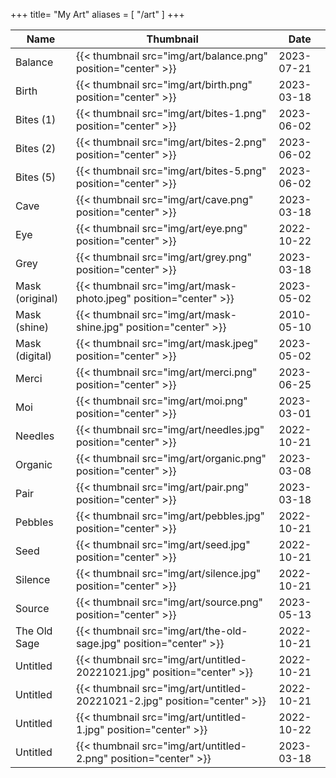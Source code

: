 +++
title= "My Art"
aliases = [
   "/art"
]
+++


| Name | Thumbnail | Date |
|------|-----------|------|
|Balance|{{< thumbnail src="img/art/balance.png" position="center" >}}|2023-07-21|
|Birth|{{< thumbnail src="img/art/birth.png" position="center" >}}|2023-03-18|
|Bites (1)|{{< thumbnail src="img/art/bites-1.png" position="center" >}}|2023-06-02|
|Bites (2)|{{< thumbnail src="img/art/bites-2.png" position="center" >}}|2023-06-02|
|Bites (5)|{{< thumbnail src="img/art/bites-5.png" position="center" >}}|2023-06-02|
|Cave|{{< thumbnail src="img/art/cave.png" position="center" >}}|2023-03-18|
|Eye|{{< thumbnail src="img/art/eye.png" position="center" >}}|2022-10-22|
|Grey|{{< thumbnail src="img/art/grey.png" position="center" >}}|2023-03-18|
|Mask (original)|{{< thumbnail src="img/art/mask-photo.jpeg" position="center" >}}|2023-05-02|
|Mask (shine)|{{< thumbnail src="img/art/mask-shine.jpg" position="center" >}}|2010-05-10|
|Mask (digital)|{{< thumbnail src="img/art/mask.jpeg" position="center" >}}|2023-05-02|
|Merci|{{< thumbnail src="img/art/merci.png" position="center" >}}|2023-06-25|
|Moi|{{< thumbnail src="img/art/moi.png" position="center" >}}|2023-03-01|
|Needles|{{< thumbnail src="img/art/needles.jpg" position="center" >}}|2022-10-21|
|Organic|{{< thumbnail src="img/art/organic.png" position="center" >}}|2023-03-08|
|Pair|{{< thumbnail src="img/art/pair.png" position="center" >}}|2023-03-18|
|Pebbles|{{< thumbnail src="img/art/pebbles.jpg" position="center" >}}|2022-10-21|
|Seed|{{< thumbnail src="img/art/seed.jpg" position="center" >}}|2022-10-21|
|Silence|{{< thumbnail src="img/art/silence.jpg" position="center" >}}|2022-10-21|
|Source|{{< thumbnail src="img/art/source.png" position="center" >}}|2023-05-13|
|The Old Sage|{{< thumbnail src="img/art/the-old-sage.jpg" position="center" >}}|2022-10-21|
|Untitled|{{< thumbnail src="img/art/untitled-20221021.jpg" position="center" >}}|2022-10-21|
|Untitled|{{< thumbnail src="img/art/untitled-20221021-2.jpg" position="center" >}}|2022-10-21|
|Untitled|{{< thumbnail src="img/art/untitled-1.jpg" position="center" >}}|2022-10-22|
|Untitled|{{< thumbnail src="img/art/untitled-2.png" position="center" >}}|2023-03-18|

